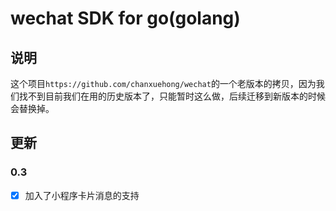 # wechat SDK for go(golang)

## 说明
这个项目```https://github.com/chanxuehong/wechat```的一个老版本的拷贝，因为我们找不到目前我们在用的历史版本了，只能暂时这么做，后续迁移到新版本的时候会替换掉。


## 更新

### 0.3

- [x] 加入了小程序卡片消息的支持
